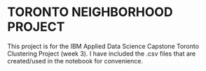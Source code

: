# TORONTO NEIGHBORHOOD PROJECT
This project is for the IBM Applied Data Science Capstone Toronto Clustering Project (week 3). I have included the .csv files that are created/used in the notebook for convenience.
